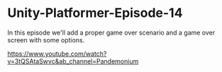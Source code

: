 # Unity-Platformer-Episode-14
In this episode we'll add a proper game over scenario and a game over screen with some options.

https://www.youtube.com/watch?v=3tQSAtaSwvc&ab_channel=Pandemonium
